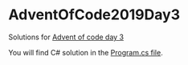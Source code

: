 # AdventOfCode2019Day3
Solutions for [Advent of code day 3](https://adventofcode.com/2019/day/3)

You will find C# solution in the [Program.cs file](https://github.com/Sefan90/AdventOfCode2019/blob/master/AdventOfCode2019Day03/Program.cs).